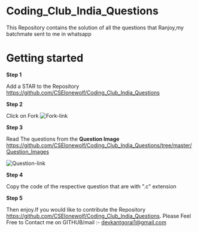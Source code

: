 # Coding_Club_India_Questions
This Repository contains the solution of all the questions that Ranjoy,my batchmate sent to me in whatsapp

# Getting started

**Step 1**

Add a STAR to the Repository https://github.com/CSElonewolf/Coding_Club_India_Questions

**Step 2**

Click on Fork ![Fork-link](https://github-images.s3.amazonaws.com/help/bootcamp/Bootcamp-Fork.png)

**Step 3**

Read The questions from the **Question Image** https://github.com/CSElonewolf/Coding_Club_India_Questions/tree/master/Question_Images

![Question-link](https://i2.wp.com/www.knowledgewala.com/wp-content/uploads/2017/12/codinginterview.png?fit=713%2C348)


**Step 4**

Copy the code of the respective question that are with ".c" extension

**Step 5**

Then enjoy.If you would like to contribute the Repository https://github.com/CSElonewolf/Coding_Club_India_Questions.
Please Feel Free to Contact me on GITHUB/mail :- devkantgorai1@gmail.com
